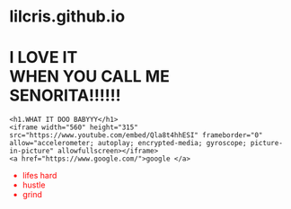 # lilcris.github.io
<!DOCTYPE html>
<html>
	<head>
		<h1>I LOVE IT<div> WHEN YOU CALL ME <div>SENORITA!!!!!!</h1>
	</head>
	<body>
		
	<h1.WHAT IT DOO BABYYY</h1>
	<iframe width="560" height="315" src="https://www.youtube.com/embed/Qla8t4hhESI" frameborder="0" allow="accelerometer; autoplay; encrypted-media; gyroscope; picture-in-picture" allowfullscreen></iframe>
	<a href="https://www.google.com/">google </a>
<ul>
  <li style="color:red; font size:12px">lifes hard</li>
  <li style="color:red; font size:12px">hustle</li>
  <li style="color:red; font size 12px">grind</li>
	</body>
</html>
